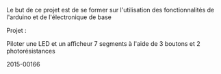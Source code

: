 Le but de ce projet est de se former sur l'utilisation des fonctionnalités de l'arduino et de l'électronique de base

Projet :

Piloter une LED et un afficheur 7 segments à l'aide de 3 boutons et 2 photorésistances

2015-00166
